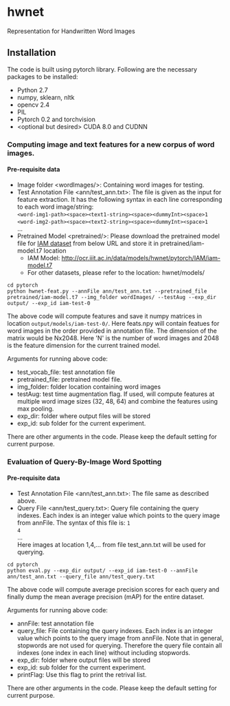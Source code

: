 # hwnet
Representation for Handwritten Word Images

## Installation
The code is built using pytorch library. Following are the necessary packages to be installed:
+ Python 2.7
+ numpy, sklearn, nltk
+ opencv 2.4
+ PIL
+ Pytorch 0.2 and torchvision
+ \<optional but desired\> CUDA 8.0 and CUDNN

### Computing image and text features for a new corpus of word images.
#### Pre-requisite data <default-locations>
+ Image folder \<wordImages/\>: Containing word images for testing.
+ Test Annotation File \<ann/test_ann.txt\>: The file is given as the input for feature extraction. It has the following syntax in each line corresponding to each word image/string:<br>
```<word-img1-path><space><text1-string><space><dummyInt><space>1```<br>
```<word-img2-path><space><text2-string><space><dummyInt><space>1```<br>
...<br>
+ Pretrained Model \<pretrained/\>: Please download the pretrained model file for [IAM dataset](http://www.fki.inf.unibe.ch/databases/iam-handwriting-database) from below URL and store it in pretrained/iam-model.t7 location<br>
  + IAM Model: http://ocr.iiit.ac.in/data/models/hwnet/pytorch/IAM/iam-model.t7
  + For other datasets, please refer to the location: hwnet/models/

```
cd pytorch
python hwnet-feat.py --annFile ann/test_ann.txt --pretrained_file pretrained/iam-model.t7 --img_folder wordImages/ --testAug --exp_dir output/ --exp_id iam-test-0
```
The above code will compute features and save it numpy matrices in location ```output/models/iam-test-0/```. Here feats.npy will contain featues for word images in the order provided in annotation file. The dimension of the matrix would be Nx2048. Here 'N' is the number of word images and 2048 is the feature dimension for the current trained model.
  
Arguments for running above code:
+ test_vocab_file: test annotation file
+ pretrained_file: pretrained model file.
+ img_folder: folder location containing word images
+ testAug: test time augmentation flag. If used, will compute features at multiple word image sizes (32, 48, 64) and combine the features using max pooling. 
+ exp_dir: folder where output files will be stored
+ exp_id: sub folder for the current experiment.

There are other arguments in the code. Please keep the default setting for current purpose.


### Evaluation of Query-By-Image Word Spotting
#### Pre-requisite data <default-locations>
+ Test Annotation File \<ann/test_ann.txt\>: The file same as described above.
+ Query File \<ann/test_query.txt>\: Query file containing the query indexes. Each index is an integer value which points to the query image from annFile. The syntax of this file is:
```1```<br>
```4```<br>
...<br>
Here images at location 1,4,... from file test_ann.txt will be used for querying.

```
cd pytorch
python eval.py --exp_dir output/ --exp_id iam-test-0 --annFile ann/test_ann.txt --query_file ann/test_query.txt
```
The above code will compute average precision scores for each query and finally dump the mean average precision (mAP) for the entire dataset.

Arguments for running above code:
+ annFile: test annotation file
+ query_file: File containing the query indexes. Each index is an integer value which points to the query image from annFile. Note that in general, stopwords are not used for querying. Therefore the query file contain all indexes (one index in each line) without including stopwords.
+ exp_dir: folder where output files will be stored
+ exp_id: sub folder for the current experiment.
+ printFlag: Use this flag to print the retrival list.

There are other arguments in the code. Please keep the default setting for current purpose.
